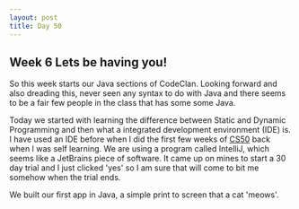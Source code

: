 ```yaml
---
layout: post
title: Day 50
---
```



## Week 6 Lets be having you!

So this week starts our Java sections of CodeClan. Looking forward and also dreading this, never seen any syntax to do with Java and there seems to be a fair few people in the class that has some some Java.

Today we started with learning the difference between Static and Dynamic Programming and then what a integrated development environment (IDE) is. I have used an IDE before when I did the first few weeks of [CS50](https://cs50.harvard.edu/) back when I was self learning. We are using a program called IntelliJ, which seems like a JetBrains piece of software. It came up on mines to start a 30 day trial and I just clicked 'yes' so I am sure that will come to bit me somehow when the trial ends.

We built our first app in Java, a simple print to screen that a cat 'meows'. 
